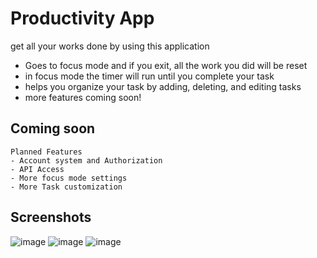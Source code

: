 # Productivity App
get all your works done by using this application
- Goes to focus mode and if you exit, all the work you did will be reset
- in focus mode the timer will run until you complete your task
- helps you organize your task by adding, deleting, and editing tasks
- more features coming soon!

## Coming soon 
``` 
Planned Features
- Account system and Authorization
- API Access
- More focus mode settings
- More Task customization
```

## Screenshots
 ![image](https://github.com/Baryonae/productivityapp/assets/73114771/6fe1e288-c6f1-4d14-9cf6-308be65b5b93)
 ![image](https://github.com/Baryonae/productivityapp/assets/73114771/5a66d1fb-0806-4a00-9e60-9aa53a684e9b)
 ![image](https://github.com/Baryonae/productivityapp/assets/73114771/5667d14d-019a-4fea-a6ff-8c5af239d960)

